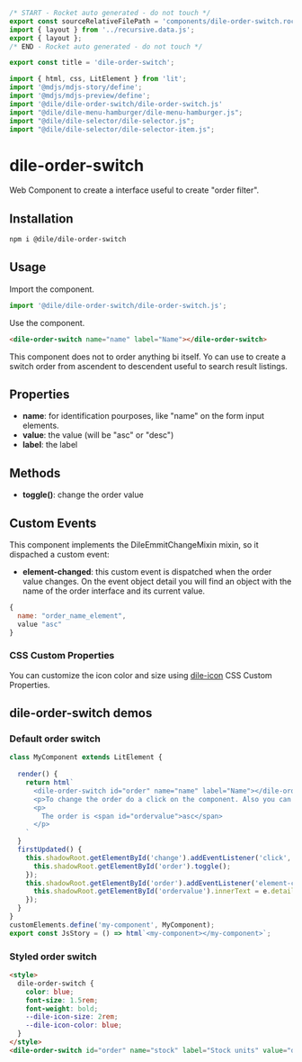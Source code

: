 ```js server
/* START - Rocket auto generated - do not touch */
export const sourceRelativeFilePath = 'components/dile-order-switch.rocket.md';
import { layout } from '../recursive.data.js';
export { layout };
/* END - Rocket auto generated - do not touch */

export const title = 'dile-order-switch';
```

```js script
import { html, css, LitElement } from 'lit'; 
import '@mdjs/mdjs-story/define';
import '@mdjs/mdjs-preview/define';
import '@dile/dile-order-switch/dile-order-switch.js'
import "@dile/dile-menu-hamburger/dile-menu-hamburger.js";
import "@dile/dile-selector/dile-selector.js";
import "@dile/dile-selector/dile-selector-item.js";
```

# dile-order-switch

Web Component to create a interface useful to create "order filter".

## Installation

```bash
npm i @dile/dile-order-switch
```

## Usage

Import the component.

```javascript
import '@dile/dile-order-switch/dile-order-switch.js';
```

Use the component.

```html
<dile-order-switch name="name" label="Name"></dile-order-switch>
```

This component does not to order anything bi itself. Yo can use to create a switch order from ascendent to descendent useful to search result listings.

## Properties

- **name**: for identification pourposes, like "name" on the form input elements.
- **value**: the value (will be "asc" or "desc")
- **label**: the label

## Methods

- **toggle()**: change the order value

## Custom Events

This component implements the DileEmmitChangeMixin mixin, so it dispached a custom event:

- **element-changed**: this custom event is dispatched when the order value changes. On the event object detail you will find an object with the name of the order interface and its current value.

```javascript
{
  name: "order_name_element",
  value "asc"
}
```

### CSS Custom Properties

You can customize the icon color and size using [dile-icon](https://github.com/Polydile/dile-components/tree/master/packages/dile-icon) CSS Custom Properties.

## dile-order-switch demos

### Default order switch

```js preview-story
class MyComponent extends LitElement {
  
  render() {
    return html`
      <dile-order-switch id="order" name="name" label="Name"></dile-order-switch>
      <p>To change the order do a click on the component. Also you can change from outside with the toggle method, using this <button id="change">Change button</button>.
      <p>
        The order is <span id="ordervalue">asc</span>
      </p>
    `
  }
  firstUpdated() {
    this.shadowRoot.getElementById('change').addEventListener('click', () => {
      this.shadowRoot.getElementById('order').toggle();
    });
    this.shadowRoot.getElementById('order').addEventListener('element-changed', (e) => {
      this.shadowRoot.getElementById('ordervalue').innerText = e.detail.value;
    });
  }
}
customElements.define('my-component', MyComponent);
export const JsStory = () => html`<my-component></my-component>`;
```

### Styled order switch

```html preview-story
<style>
  dile-order-switch {
    color: blue;
    font-size: 1.5rem;
    font-weight: bold;
    --dile-icon-size: 2rem;
    --dile-icon-color: blue;
  }
</style>
<dile-order-switch id="order" name="stock" label="Stock units" value="desc"></dile-order-switch>
```

